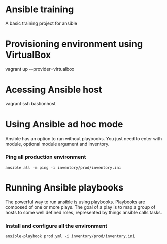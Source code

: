 # Ansible training

A basic training project for ansible

# Provisioning environment using VirtualBox

vagrant up --provider=virtualbox

# Acessing Ansible host

vagrant ssh bastionhost

# Using Ansible ad hoc mode

Ansible has an option to run without playbooks. You just need to enter with module, optional module argument and inventory.

### Ping all production environment

```
ansible all -m ping -i inventory/prod/inventory.ini
```

# Running Ansible playbooks

The powerful way to run ansible is using playbooks. Playbooks are composed of one or more plays. The goal of a play is to map a group of hosts to some well defined roles, represented by things ansible calls tasks.

### Install and configure all the environment

```
ansible-playbook prod.yml -i inventory/prod/inventory.ini
```

